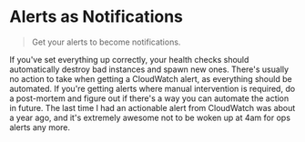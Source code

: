 # Alerts as Notifications

> Get your alerts to become notifications.

If you've set everything up correctly, your health checks should automatically destroy bad instances and spawn new ones. There's usually no action to take when getting a CloudWatch alert, as everything should be automated. If you're getting alerts where manual intervention is required, do a post-mortem and figure out if there's a way you can automate the action in future. The last time I had an actionable alert from CloudWatch was about a year ago, and it's extremely awesome not to be woken up at 4am for ops alerts any more.


